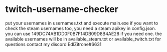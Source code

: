 # twitch-username-checker
put your usernames in usernames.txt and execute main.exe
if you want to check the steam usernames too, you need a steam apikey in config.json.
you can use 149DC74AB1DD0F0B7F14DB09D8B4AE28 if you need one.
the available usernames will be in available_steam.txt or available_twitch.txt
for questions contact my discord EdlZitrone#6631
